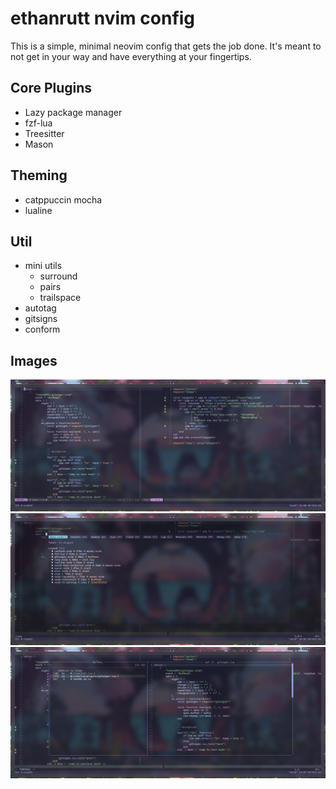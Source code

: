 # ethanrutt nvim config
This is a simple, minimal neovim config that gets the job done. It's meant to
not get in your way and have everything at your fingertips.

## Core Plugins
- Lazy package manager
- fzf-lua
- Treesitter
- Mason

## Theming
- catppuccin mocha
- lualine

## Util
- mini utils
    - surround
    - pairs
    - trailspace
- autotag
- gitsigns
- conform

## Images
![editor](img/editor.png)
![lazy](img/lazy.png)
![picker](img/picker.png)
